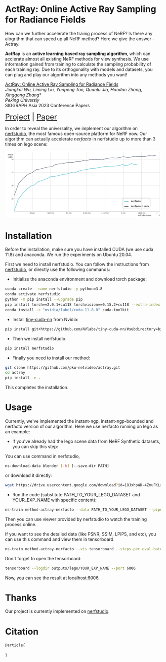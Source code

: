 # ActRay: Online Active Ray Sampling for Radiance Fields

How can we further accelerate the trainig process of NeRF? Is there any alogrithm that can speed up all NeRF method? Here we give the answer - Actray.

**ActRay** is an **active learning based ray sampling algorithm**, which can acclerate almost all existing NeRF methods for view synthesis. We use information gained from training to calculate the sampling probability of each training ray. Due to its orthogonality with models and datasets, you can plug and play our algorithm into any methods you want!

[ActRay: Online Active Ray Sampling for Radiance Fields](https://pku-netvideo.github.io/actray)  
*Jiangkai Wu, Liming Liu, Yunpeng Tan, Quanlu Jia, Haodan Zhang, Xinggong Zhang**  
*Peking Universiy*  
SIGGRAPH Asia 2023 Conference Papers

<font size=5>[Project](https://pku-netvideo.github.io/actray) | [Paper]()</font>

In order to reveal the universality, we implement our algorithm on [nerfstudio](https://docs.nerf.studio/), the most famous open-source platform for NeRF now. Our algorithm can actually accelerate *nerfacto* in nerfstudio up to more than 3 times on lego scene:

![](imgs/lego_nerfacto.jpg)

# Installation

Before the installation, make sure you have installed CUDA (we use cuda 11.8) and anaconda. We run the experiments on Ubuntu 20.04.

First we need to install nerfstudio. You can follow the instructions from [nerfstudio](https://docs.nerf.studio/quickstart/installation.html), or directly use the following commands:

- Initialize the anaconda environment and download torch package:
```bash
conda create --name nerfstudio -y python=3.8
conda activate nerfstudio
python -m pip install --upgrade pip
pip install torch==2.0.1+cu118 torchvision==0.15.2+cu118 --extra-index-url https://download.pytorch.org/whl/cu118
conda install -c "nvidia/label/cuda-11.8.0" cuda-toolkit
```

- Install [tiny-cuda-nn](https://github.com/NVlabs/tiny-cuda-nn/) from Nvidia:

```bash
pip install git+https://github.com/NVlabs/tiny-cuda-nn/#subdirectory=bindings/torch
```

- Then we install nerfstudio:
```bash
pip install nerfstudio
```

- Finally you need to install our method:
```bash
git clone https://github.com/pku-netvideo/actray.git
cd actray
pip install -e .
```

This completes the installation.

# Usage

Currently, we've implemented the instant-ngp, instant-ngp-bounded and nerfacto version of our algorithm. Here we use nerfacto running on lego as an example:
- If you've already had the lego scene data from NeRF Synthetic datasets, you can skip this step:

You can use command in nerfstudio,
```bash
ns-download-data blender [-h] [--save-dir PATH]
```
    
or download it directly:
```bash
wget https://drive.usercontent.google.com/download?id=18JxhpWD-4ZmuFKLzKlAw-w5PpzZxXOcG&export=download&authuser=0&confirm=t&uuid=6d1507d6-b13a-4e10-b75c-4096f57545dc&at=APZUnTWWe5S9CtjXdv6zZn-JfbgG:1702177546181
```

- Run the code (substitute PATH_TO_YOUR_LEGO_DATASET and YOUR_EXP_NAME with specific content):
```bash
ns-train method-actray-nerfacto --data PATH_TO_YOUR_LEGO_DATASET --pipeline.model.disable-scene-contraction True --pipeline.model.background-color white blender-data
```
Then you can use viewer provided by nerfstudio to watch the training process online.  

If you want to see the detailed data (like PSNR, SSIM, LPIPS, and etc), you can use this command and view them in tensorboard:
```bash
ns-train method-actray-nerfacto --vis tensorboard --steps-per-eval-batch 50 --steps-per-eval-image 200 --steps-per-eval-all-images 200 --data PATH_TO_YOUR_LEGO_DATASET --timestamp YOUR_EXP_NAME --max-num-iterations 40000 --pipeline.datamanager.camera-optimizer.mode off --pipeline.model.disable-scene-contraction True --pipeline.model.background-color white blender-data
```

Don't forget to open the tensorboard:
```bash
tensorboard --logdir outputs/lego/YOUR_EXP_NAME --port 6006
```

Now, you can see the result at localhost:6006.

# Thanks

Our project is currently implemented on [nerfstudio](https://docs.nerf.studio/quickstart/installation.html).

# Citation

    @article{
        
    }